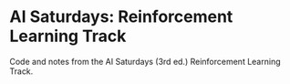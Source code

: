 # AI Saturdays: Reinforcement Learning Track
Code and notes from the AI Saturdays (3rd ed.) Reinforcement Learning Track.
